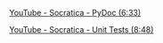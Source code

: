 [YouTube - Socratica - PyDoc (6:33)](https://www.youtube.com/watch?v=URBSvqib0xw)

[YouTube - Socratica - Unit Tests (8:48)](https://www.youtube.com/watch?v=1Lfv5tUGsn8)
